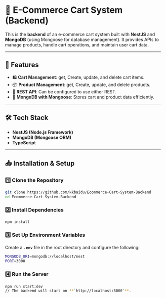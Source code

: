 # 🛒 E-Commerce Cart System (Backend)

This is the **backend** of an e-commerce cart system built with **NestJS** and **MongoDB** (using Mongoose for database management). It provides APIs to manage products, handle cart operations, and maintain user cart data.

---

## 🚀 Features
- 🛍 **Cart Management**: get, Create, update, and delete cart items.  
- 📦 **Product Management**: get, Create, update, and delete products.    
- 📡 **REST API**: Can be configured to use either REST.  
- 💾 **MongoDB with Mongoose**: Stores cart and product data efficiently.  

---

## 🛠 Tech Stack
- **NestJS (Node.js Framework)**
- **MongoDB (Mongoose ORM)**
- **TypeScript** 

---

## 📥 Installation & Setup
### 1️⃣ Clone the Repository
```sh
git clone https://github.com/kkbaidu/Ecommerce-Cart-System-Backend
cd Ecommerce-Cart-System-Backend
```

### 2️⃣ Install Dependencies
```sh
npm install
```

### 3️⃣ Set Up Environment Variables  
Create a **`.env`** file in the root directory and configure the following:
```sh
MONGODB_URI=mongodb://localhost/nest
PORT=3000
```

### 4️⃣ Run the Server
```sh
npm run start:dev
// The backend will start on **`http://localhost:3000`**.
```

